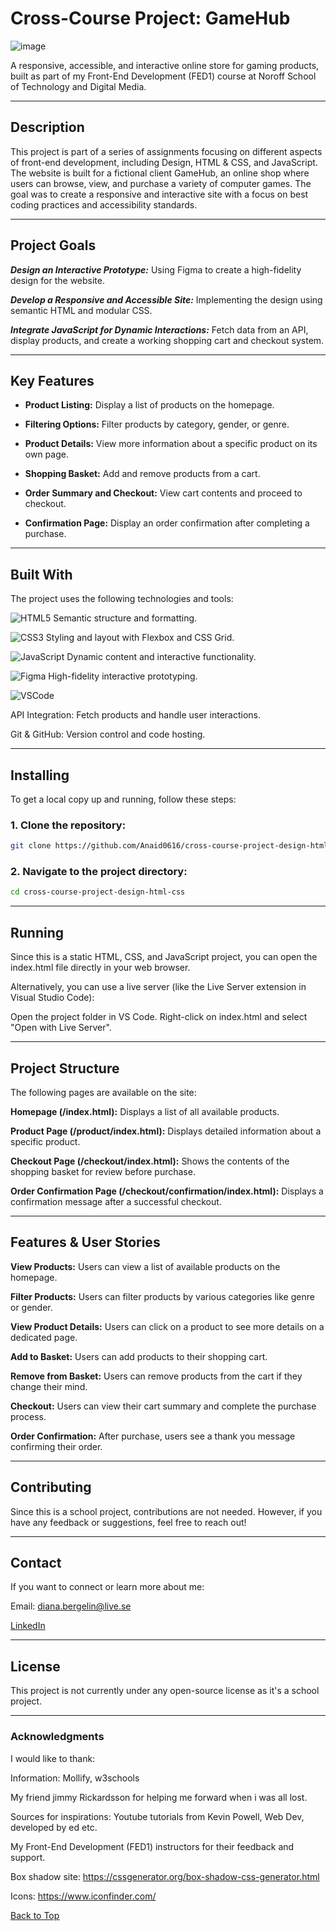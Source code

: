 # **Cross-Course Project: GameHub**
![image](https://github.com/user-attachments/assets/7c7fd573-3771-43bf-8616-cf197cb71f8b)


A responsive, accessible, and interactive online store for gaming products, built as part of my Front-End Development (FED1) course at Noroff School of Technology and Digital Media.

---

## **Description**
This project is part of a series of assignments focusing on different aspects of front-end development, including Design, HTML & CSS, and JavaScript. The website is built for a fictional client GameHub, an online shop where users can browse, view, and purchase a variety of computer games. The goal was to create a responsive and interactive site with a focus on best coding practices and accessibility standards.

---

## **Project Goals**
***Design an Interactive Prototype:*** Using Figma to create a high-fidelity design for the website.

***Develop a Responsive and Accessible Site:*** Implementing the design using semantic HTML and modular CSS.

***Integrate JavaScript for Dynamic Interactions:*** Fetch data from an API, display products, and create a working shopping cart and checkout system.

---

## **Key Features**
- **Product Listing:** Display a list of products on the homepage.

- **Filtering Options:** Filter products by category, gender, or genre.

- **Product Details:** View more information about a specific product on its own page.

- **Shopping Basket:** Add and remove products from a cart.

- **Order Summary and Checkout:** View cart contents and proceed to checkout.

- **Confirmation Page:** Display an order confirmation after completing a purchase.

---

## **Built With**
The project uses the following technologies and tools:

 ![HTML5](https://img.shields.io/badge/-HTML5-E34F26?logo=html5&logoColor=white&style=for-the-badge) Semantic structure and formatting.
 
 ![CSS3](https://img.shields.io/badge/-CSS3-1572B6?logo=css3&logoColor=white&style=for-the-badge) Styling and layout with Flexbox and CSS Grid.
 
![JavaScript](https://img.shields.io/badge/-JavaScript-F7DF1E?logo=javascript&logoColor=black&style=for-the-badge) Dynamic content and interactive functionality.

 ![Figma](https://img.shields.io/badge/-Figma-F24E1E?logo=figma&logoColor=white&style=for-the-badge) High-fidelity interactive prototyping.
 
  ![VSCode](https://img.shields.io/badge/-VSCode-007ACC?logo=visual-studio-code&logoColor=white&style=for-the-badge)

  API Integration: Fetch products and handle user interactions.
  
Git & GitHub: Version control and code hosting.

---

## **Installing**
To get a local copy up and running, follow these steps:

### **1. Clone the repository:**
```bash
git clone https://github.com/Anaid0616/cross-course-project-design-html-css.git
```

### **2. Navigate to the project directory:**
```bash
cd cross-course-project-design-html-css
```

---

## **Running**
Since this is a static HTML, CSS, and JavaScript project, you can open the index.html file directly in your web browser.

Alternatively, you can use a live server (like the Live Server extension in Visual Studio Code):

Open the project folder in VS Code.
Right-click on index.html and select "Open with Live Server".

---

## **Project Structure**
The following pages are available on the site:

**Homepage (/index.html):** Displays a list of all available products.

**Product Page (/product/index.html):** Displays detailed information about a specific product.

**Checkout Page (/checkout/index.html):** Shows the contents of the shopping basket for review before purchase.

**Order Confirmation Page (/checkout/confirmation/index.html):** Displays a confirmation message after a successful checkout.

---

## **Features & User Stories**

**View Products:** Users can view a list of available products on the homepage.

**Filter Products:** Users can filter products by various categories like genre or gender.

**View Product Details:** Users can click on a product to see more details on a dedicated page.

**Add to Basket:** Users can add products to their shopping cart.

**Remove from Basket:** Users can remove products from the cart if they change their mind.

**Checkout:** Users can view their cart summary and complete the purchase process.

**Order Confirmation:** After purchase, users see a thank you message confirming their order.

---

## **Contributing**
Since this is a school project, contributions are not needed. However, if you have any feedback or suggestions, feel free to reach out!

---

## **Contact**
If you want to connect or learn more about me:

Email: diana.bergelin@live.se

 [LinkedIn](https://www.linkedin.com/in/diana-b-4209a72ba/)

---

## **License**
This project is not currently under any open-source license as it's a school project.

---

### **Acknowledgments**
I would like to thank:

Information: Mollify, w3schools

My friend jimmy Rickardsson for helping me forward when i was all lost.

Sources for inspirations: Youtube tutorials from Kevin Powell, Web Dev, developed by ed etc. 

My Front-End Development (FED1) instructors for their feedback and support.

Box shadow site: https://cssgenerator.org/box-shadow-css-generator.html 

Icons: https://www.iconfinder.com/ 

[Back to Top](#FED1-Project-Exam-1)
